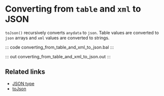 # Converting from `table` and `xml` to JSON

`toJson()` recursively converts `anydata` to `json`. Table values are converted to `json` arrays and `xml` values are converted to strings.

::: code converting_from_table_and_xml_to_json.bal :::

::: out converting_from_table_and_xml_to_json.out :::

## Related links
- [JSON type](/learn/by-example/json-type)
- [toJson](https://lib.ballerina.io/ballerina/lang.value/0.0.0/functions#toJson)